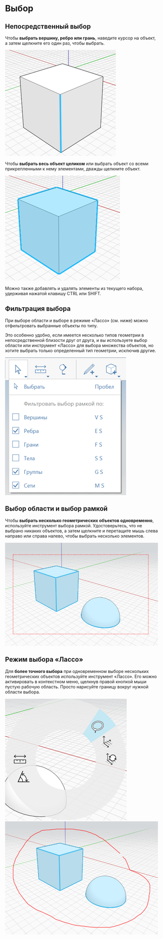 # Выбор

## Непосредственный выбор

Чтобы **выбрать вершину, ребро или грань**, наведите курсор на объект, а затем щелкните его один раз, чтобы выбрать.

![](../.gitbook/assets/direct_selection1.png)

Чтобы **выбрать весь объект целиком** или выбрать объект со всеми прикрепленными к нему элементами, дважды щелкните объект.

![](../.gitbook/assets/direct_selection2.png)

Можно также добавлять и удалять элементы из текущего набора, удерживая нажатой клавишу CTRL или SHIFT.

## Фильтрация выбора

При выборе области и выборе в режиме «Лассо» (см. ниже) можно отфильтровать выбранные объекты по типу.

Это особенно удобно, если имеется несколько типов геометрии в непосредственной близости друг от друга, и вы используете выбор области или инструмент «Лассо» для выбора множества объектов, но хотите выбрать только определенный тип геометрии, исключив другие.

![](../.gitbook/assets/selection-filter.png)

## Выбор области и выбор рамкой

Чтобы **выбрать несколько геометрических объектов одновременно**, используйте инструмент выбора рамкой. Удостоверьтесь, что не выбрано никаких объектов, а затем щелкните и перетащите мышь слева направо или справа налево, чтобы выбрать несколько элементов.

![](../.gitbook/assets/direct_selection3.png)

## Режим выбора «Лассо»

Для **более точного выбора** при одновременном выборе нескольких геометрических объектов используйте инструмент «Лассо». Его можно активировать в контекстном меню, щелкнув правой кнопкой мыши пустую рабочую область. Просто нарисуйте границу вокруг нужной области выбора.

![](../.gitbook/assets/lasso1.png)  
![](../.gitbook/assets/lasso2.png)

